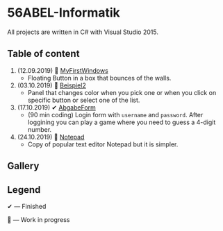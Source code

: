 # 56ABEL-Informatik
All projects are written in C# with Visual Studio 2015. 

## Table of content
1. (12.09.2019) 🔧 [MyFirstWindows](https://github.com/m7rlin/56ABEL-Informatik/tree/master/src/MyFirstWindows)
    * Floating Button in a box that bounces of the walls.
1. (03.10.2019) 🔧 [Beispiel2](https://github.com/m7rlin/56ABEL-Informatik/tree/master/src/Beispiel2)
    * Panel that changes color when you pick one or when you click on specific button or select one of the list.
1. (17.10.2019) ✔ [AbgabeForm](https://github.com/m7rlin/56ABEL-Informatik/tree/master/src/AbgabeForm)
    * (90 min coding) Login form with `username` and `password`. After loggining you can play a game where you need to guess a 4-digit number.
1. (24.10.2019) 🔧 [Notepad](https://github.com/m7rlin/56ABEL-Informatik/tree/master/src/Notepad)
    * Copy of popular text editor Notepad but it is simpler.

## Gallery

## Legend

✔ — Finished

🔧 — Work in progress 

